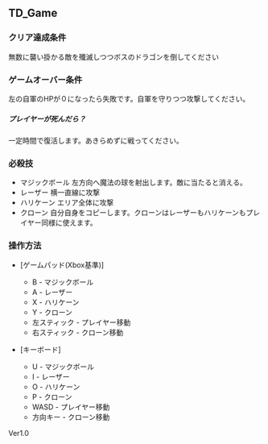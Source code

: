 ## TD_Game

### クリア達成条件  
無数に襲い掛かる敵を殲滅しつつボスのドラゴンを倒してください

### ゲームオーバー条件  
左の自軍のHPが０になったら失敗です。自軍を守りつつ攻撃してください。

##### プレイヤーが死んだら？  
一定時間で復活します。あきらめずに戦ってください。

### 必殺技
  
- マジックボール	左方向へ魔法の球を射出します。敵に当たると消える。
- レーザー	横一直線に攻撃  
- ハリケーン	エリア全体に攻撃  
- クローン	自分自身をコピーします。クローンはレーザーもハリケーンもプレイヤー同様に使えます。  

### 操作方法  
- [ゲームパッド(Xbox基準)]  
	- B	- マジックボール  
	- A	- レーザー  
	- X	- ハリケーン  
	- Y	- クローン  
	- 左スティック - プレイヤー移動  
	- 右スティック - クローン移動  
  
- [キーボード]  
	- U	- マジックボール  
	- I	- レーザー  
	- O	- ハリケーン  
	- P	- クローン  
	- WASD - プレイヤー移動  
	- 方向キー - クローン移動

Ver1.0